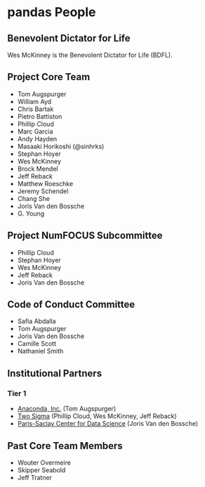 # pandas People

## Benevolent Dictator for Life

Wes McKinney is the Benevolent Dictator for Life (BDFL).

## Project Core Team

- Tom Augspurger
- William Ayd
- Chris Bartak
- Pietro Battiston
- Phillip Cloud
- Marc Garcia
- Andy Hayden
- Masaaki Horikoshi (@sinhrks)
- Stephan Hoyer
- Wes McKinney
- Brock Mendel
- Jeff Reback
- Matthew Roeschke
- Jeremy Schendel
- Chang She
- Joris Van den Bossche
- G. Young

## Project NumFOCUS Subcommittee

- Phillip Cloud
- Stephan Hoyer
- Wes McKinney
- Jeff Reback
- Joris Van den Bossche

## Code of Conduct Committee

- Safia Abdalla
- Tom Augspurger
- Joris Van den Bossche
- Camille Scott
- Nathaniel Smith

## Institutional Partners

### Tier 1

- [Anaconda, Inc.](https://www.anaconda.com/) (Tom Augspurger)
- [Two Sigma](https://www.twosigma.com/) (Phillip Cloud, Wes McKinney, Jeff Reback)
- [Paris-Saclay Center for Data Science](https://www.datascience-paris-saclay.fr/) (Joris Van den Bossche)

## Past Core Team Members

- Wouter Overmeire
- Skipper Seabold
- Jeff Tratner
